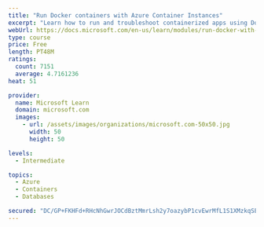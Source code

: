 ```yaml
---
title: "Run Docker containers with Azure Container Instances"
excerpt: "Learn how to run and troubleshoot containerized apps using Docker containers with Azure Container Instances."
webUrl: https://docs.microsoft.com/en-us/learn/modules/run-docker-with-azure-container-instances/
type: course
price: Free
length: PT48M
ratings:
  count: 7151
  average: 4.7161236
heat: 51

provider:
  name: Microsoft Learn
  domain: microsoft.com
  images:
    - url: /assets/images/organizations/microsoft.com-50x50.jpg
      width: 50
      height: 50

levels:
  - Intermediate

topics:
  - Azure
  - Containers
  - Databases

secured: "DC/GP+FKHFd+RHcNhGwrJOCdBztMmrLsh2y7oazybP1cvEwrMfL1S1XMzkqSEoyfQsGHjVwmSVqDdr2qLukkX4S2o4oilSku7DWOobajOm6lTtPIW51whDr5B6ubN78y3wLYIQmx6c/ucn76XCYQ0E32kwTom3dKQn2oscd5nedvGzefXopppj0i+PtdCtsse+jL+gFV/g5uJSMSGHEX4alw6r3+eg/6aW9bBgROK2d8GxwkpWP/weLGNe5NPouqa5xivwmwkE55xdNpsEsDzvO+d/7VPJvhlY88yEwHVNhM4JnpXpxVyIFyJmM3PilE+XoyJ26gvLtskiniju150224YRZJ04h2Jj9Kt+aIGoKAs5DkXBBqHUhsKV9yetMuUOaKUL6pS8IOjI1BCxN8/IPJoXWkAuO9QWrtgkUlCdc=;y2ZiIFzx2LsK6q9AMuo8ZA=="
---
```


